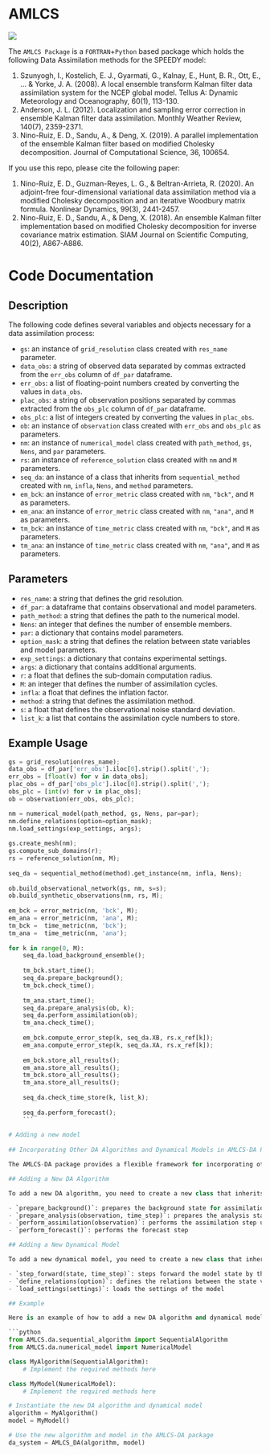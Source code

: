# AMLCS
<img src="https://aml-cs.github.io/images/logo.jpg">

The `AMLCS Package` is a `FORTRAN`+`Python` based package which holds the following Data Assimilation methods for the SPEEDY model: 

1. Szunyogh, I., Kostelich, E. J., Gyarmati, G., Kalnay, E., Hunt, B. R., Ott, E., ... & Yorke, J. A. (2008). A local ensemble transform Kalman filter data assimilation system for the NCEP global model. Tellus A: Dynamic Meteorology and Oceanography, 60(1), 113-130.
2. Anderson, J. L. (2012). Localization and sampling error correction in ensemble Kalman filter data assimilation. Monthly Weather Review, 140(7), 2359-2371.
3. Nino-Ruiz, E. D., Sandu, A., & Deng, X. (2019). A parallel implementation of the ensemble Kalman filter based on modified Cholesky decomposition. Journal of Computational Science, 36, 100654.

If you use this repo, please cite the following paper:

1. Nino-Ruiz, E. D., Guzman-Reyes, L. G., & Beltran-Arrieta, R. (2020). An adjoint-free four-dimensional variational data assimilation method via a modified Cholesky decomposition and an iterative Woodbury matrix formula. Nonlinear Dynamics, 99(3), 2441-2457.
2. Nino-Ruiz, E. D., Sandu, A., & Deng, X. (2018). An ensemble Kalman filter implementation based on modified Cholesky decomposition for inverse covariance matrix estimation. SIAM Journal on Scientific Computing, 40(2), A867-A886.

# Code Documentation

## Description
The following code defines several variables and objects necessary for a data assimilation process:

- `gs`: an instance of `grid_resolution` class created with `res_name` parameter.
- `data_obs`: a string of observed data separated by commas extracted from the `err_obs` column of `df_par` dataframe.
- `err_obs`: a list of floating-point numbers created by converting the values in `data_obs`.
- `plac_obs`: a string of observation positions separated by commas extracted from the `obs_plc` column of `df_par` dataframe.
- `obs_plc`: a list of integers created by converting the values in `plac_obs`.
- `ob`: an instance of `observation` class created with `err_obs` and `obs_plc` as parameters.
- `nm`: an instance of `numerical_model` class created with `path_method`, `gs`, `Nens`, and `par` parameters.
- `rs`: an instance of `reference_solution` class created with `nm` and `M` parameters.
- `seq_da`: an instance of a class that inherits from `sequential_method` created with `nm`, `infla`, `Nens`, and `method` parameters.
- `em_bck`: an instance of `error_metric` class created with `nm`, `"bck"`, and `M` as parameters.
- `em_ana`: an instance of `error_metric` class created with `nm`, `"ana"`, and `M` as parameters.
- `tm_bck`: an instance of `time_metric` class created with `nm`, `"bck"`, and `M` as parameters.
- `tm_ana`: an instance of `time_metric` class created with `nm`, `"ana"`, and `M` as parameters.

## Parameters
- `res_name`: a string that defines the grid resolution.
- `df_par`: a dataframe that contains observational and model parameters.
- `path_method`: a string that defines the path to the numerical model.
- `Nens`: an integer that defines the number of ensemble members.
- `par`: a dictionary that contains model parameters.
- `option_mask`: a string that defines the relation between state variables and model parameters.
- `exp_settings`: a dictionary that contains experimental settings.
- `args`: a dictionary that contains additional arguments.
- `r`: a float that defines the sub-domain computation radius.
- `M`: an integer that defines the number of assimilation cycles.
- `infla`: a float that defines the inflation factor.
- `method`: a string that defines the assimilation method.
- `s`: a float that defines the observational noise standard deviation.
- `list_k`: a list that contains the assimilation cycle numbers to store.

## Example Usage
```python
gs = grid_resolution(res_name);
data_obs = df_par['err_obs'].iloc[0].strip().split(',');
err_obs = [float(v) for v in data_obs];
plac_obs = df_par['obs_plc'].iloc[0].strip().split(',');
obs_plc = [int(v) for v in plac_obs];
ob = observation(err_obs, obs_plc);

nm = numerical_model(path_method, gs, Nens, par=par);
nm.define_relations(option=option_mask);
nm.load_settings(exp_settings, args);
     
gs.create_mesh(nm);
gs.compute_sub_domains(r);
rs = reference_solution(nm, M);
    
seq_da = sequential_method(method).get_instance(nm, infla, Nens);
    
ob.build_observational_network(gs, nm, s=s);
ob.build_synthetic_observations(nm, rs, M); 
    
em_bck = error_metric(nm, 'bck', M);
em_ana = error_metric(nm, 'ana', M);
tm_bck =  time_metric(nm, 'bck');
tm_ana =  time_metric(nm, 'ana');
    
for k in range(0, M):
    seq_da.load_background_ensemble();
        
    tm_bck.start_time();
    seq_da.prepare_background();
    tm_bck.check_time();
        
    tm_ana.start_time();
    seq_da.prepare_analysis(ob, k);
    seq_da.perform_assimilation(ob);
    tm_ana.check_time();
       
    em_bck.compute_error_step(k, seq_da.XB, rs.x_ref[k]);
    em_ana.compute_error_step(k, seq_da.XA, rs.x_ref[k]);
        
    em_bck.store_all_results();
    em_ana.store_all_results();
    tm_bck.store_all_results();
    tm_ana.store_all_results();
        
    seq_da.check_time_store(k, list_k);
        
    seq_da.perform_forecast();
    ```
    
# Adding a new model
 
## Incorporating Other DA Algorithms and Dynamical Models in AMLCS-DA Package

The AMLCS-DA package provides a flexible framework for incorporating other data assimilation (DA) algorithms and dynamical models.

## Adding a New DA Algorithm

To add a new DA algorithm, you need to create a new class that inherits from the `SequentialAlgorithm` abstract class. This class should implement the following methods:

- `prepare_background()`: prepares the background state for assimilation
- `prepare_analysis(observation, time_step)`: prepares the analysis state for assimilation based on the current observation and time step
- `perform_assimilation(observation)`: performs the assimilation step using the current observation
- `perform_forecast()`: performs the forecast step

## Adding a New Dynamical Model

To add a new dynamical model, you need to create a new class that inherits from the `NumericalModel` abstract class. This class should implement the following methods:

- `step_forward(state, time_step)`: steps forward the model state by the given time step
- `define_relations(option)`: defines the relations between the state variables of the model
- `load_settings(settings)`: loads the settings of the model

## Example

Here is an example of how to add a new DA algorithm and dynamical model in the AMLCS-DA package:

```python
from AMLCS.da.sequential_algorithm import SequentialAlgorithm
from AMLCS.da.numerical_model import NumericalModel

class MyAlgorithm(SequentialAlgorithm):
    # Implement the required methods here

class MyModel(NumericalModel):
    # Implement the required methods here

# Instantiate the new DA algorithm and dynamical model
algorithm = MyAlgorithm()
model = MyModel()

# Use the new algorithm and model in the AMLCS-DA package
da_system = AMLCS_DA(algorithm, model)

